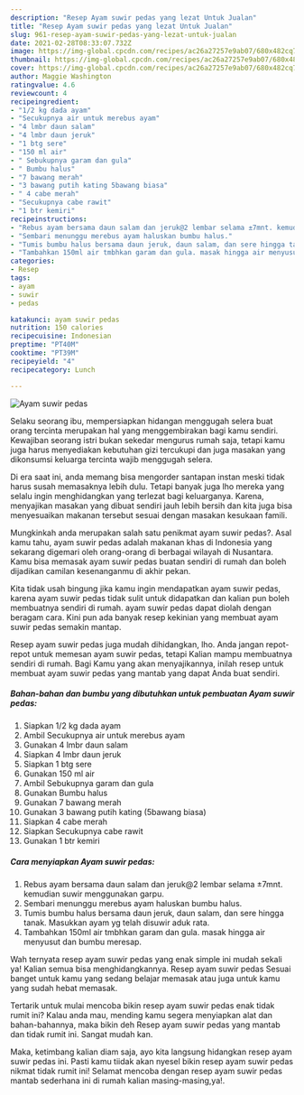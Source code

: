 ```yaml
---
description: "Resep Ayam suwir pedas yang lezat Untuk Jualan"
title: "Resep Ayam suwir pedas yang lezat Untuk Jualan"
slug: 961-resep-ayam-suwir-pedas-yang-lezat-untuk-jualan
date: 2021-02-28T08:33:07.732Z
image: https://img-global.cpcdn.com/recipes/ac26a27257e9ab07/680x482cq70/ayam-suwir-pedas-foto-resep-utama.jpg
thumbnail: https://img-global.cpcdn.com/recipes/ac26a27257e9ab07/680x482cq70/ayam-suwir-pedas-foto-resep-utama.jpg
cover: https://img-global.cpcdn.com/recipes/ac26a27257e9ab07/680x482cq70/ayam-suwir-pedas-foto-resep-utama.jpg
author: Maggie Washington
ratingvalue: 4.6
reviewcount: 4
recipeingredient:
- "1/2 kg dada ayam"
- "Secukupnya air untuk merebus ayam"
- "4 lmbr daun salam"
- "4 lmbr daun jeruk"
- "1 btg sere"
- "150 ml air"
- " Sebukupnya garam dan gula"
- " Bumbu halus"
- "7 bawang merah"
- "3 bawang putih kating 5bawang biasa"
- " 4 cabe merah"
- "Secukupnya cabe rawit"
- "1 btr kemiri"
recipeinstructions:
- "Rebus ayam bersama daun salam dan jeruk@2 lembar selama ±7mnt. kemudian suwir menggunakan garpu."
- "Sembari menunggu merebus ayam haluskan bumbu halus."
- "Tumis bumbu halus bersama daun jeruk, daun salam, dan sere hingga tanak. Masukkan ayam yg telah disuwir aduk rata."
- "Tambahkan 150ml air tmbhkan garam dan gula. masak hingga air menyusut dan bumbu meresap."
categories:
- Resep
tags:
- ayam
- suwir
- pedas

katakunci: ayam suwir pedas 
nutrition: 150 calories
recipecuisine: Indonesian
preptime: "PT40M"
cooktime: "PT39M"
recipeyield: "4"
recipecategory: Lunch

---
```



![Ayam suwir pedas](https://img-global.cpcdn.com/recipes/ac26a27257e9ab07/680x482cq70/ayam-suwir-pedas-foto-resep-utama.jpg)

Selaku seorang ibu, mempersiapkan hidangan menggugah selera buat orang tercinta merupakan hal yang menggembirakan bagi kamu sendiri. Kewajiban seorang istri bukan sekedar mengurus rumah saja, tetapi kamu juga harus menyediakan kebutuhan gizi tercukupi dan juga masakan yang dikonsumsi keluarga tercinta wajib menggugah selera.

Di era  saat ini, anda memang bisa mengorder santapan instan meski tidak harus susah memasaknya lebih dulu. Tetapi banyak juga lho mereka yang selalu ingin menghidangkan yang terlezat bagi keluarganya. Karena, menyajikan masakan yang dibuat sendiri jauh lebih bersih dan kita juga bisa menyesuaikan makanan tersebut sesuai dengan masakan kesukaan famili. 



Mungkinkah anda merupakan salah satu penikmat ayam suwir pedas?. Asal kamu tahu, ayam suwir pedas adalah makanan khas di Indonesia yang sekarang digemari oleh orang-orang di berbagai wilayah di Nusantara. Kamu bisa memasak ayam suwir pedas buatan sendiri di rumah dan boleh dijadikan camilan kesenanganmu di akhir pekan.

Kita tidak usah bingung jika kamu ingin mendapatkan ayam suwir pedas, karena ayam suwir pedas tidak sulit untuk didapatkan dan kalian pun boleh membuatnya sendiri di rumah. ayam suwir pedas dapat diolah dengan beragam cara. Kini pun ada banyak resep kekinian yang membuat ayam suwir pedas semakin mantap.

Resep ayam suwir pedas juga mudah dihidangkan, lho. Anda jangan repot-repot untuk memesan ayam suwir pedas, tetapi Kalian mampu membuatnya sendiri di rumah. Bagi Kamu yang akan menyajikannya, inilah resep untuk membuat ayam suwir pedas yang mantab yang dapat Anda buat sendiri.

<!--inarticleads1-->

##### Bahan-bahan dan bumbu yang dibutuhkan untuk pembuatan Ayam suwir pedas:

1. Siapkan 1/2 kg dada ayam
1. Ambil Secukupnya air untuk merebus ayam
1. Gunakan 4 lmbr daun salam
1. Siapkan 4 lmbr daun jeruk
1. Siapkan 1 btg sere
1. Gunakan 150 ml air
1. Ambil  Sebukupnya garam dan gula
1. Gunakan  Bumbu halus
1. Gunakan 7 bawang merah
1. Gunakan 3 bawang putih kating (5bawang biasa)
1. Siapkan  4 cabe merah
1. Siapkan Secukupnya cabe rawit
1. Gunakan 1 btr kemiri




<!--inarticleads2-->

##### Cara menyiapkan Ayam suwir pedas:

1. Rebus ayam bersama daun salam dan jeruk@2 lembar selama ±7mnt. kemudian suwir menggunakan garpu.
1. Sembari menunggu merebus ayam haluskan bumbu halus.
1. Tumis bumbu halus bersama daun jeruk, daun salam, dan sere hingga tanak. Masukkan ayam yg telah disuwir aduk rata.
1. Tambahkan 150ml air tmbhkan garam dan gula. masak hingga air menyusut dan bumbu meresap.




Wah ternyata resep ayam suwir pedas yang enak simple ini mudah sekali ya! Kalian semua bisa menghidangkannya. Resep ayam suwir pedas Sesuai banget untuk kamu yang sedang belajar memasak atau juga untuk kamu yang sudah hebat memasak.

Tertarik untuk mulai mencoba bikin resep ayam suwir pedas enak tidak rumit ini? Kalau anda mau, mending kamu segera menyiapkan alat dan bahan-bahannya, maka bikin deh Resep ayam suwir pedas yang mantab dan tidak rumit ini. Sangat mudah kan. 

Maka, ketimbang kalian diam saja, ayo kita langsung hidangkan resep ayam suwir pedas ini. Pasti kamu tiidak akan nyesel bikin resep ayam suwir pedas nikmat tidak rumit ini! Selamat mencoba dengan resep ayam suwir pedas mantab sederhana ini di rumah kalian masing-masing,ya!.

